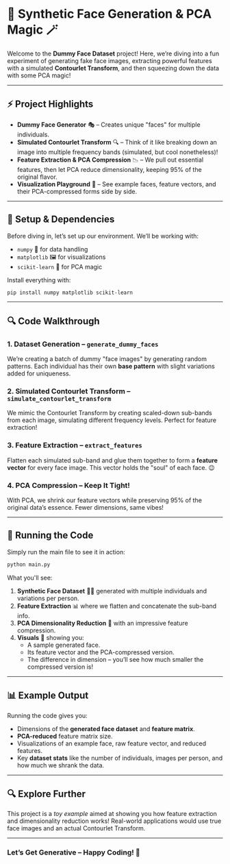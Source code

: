 # 🎨 Synthetic Face Generation & PCA Magic 🪄

Welcome to the **Dummy Face Dataset** project! Here, we’re diving into a fun experiment of generating fake face images, extracting powerful features with a simulated **Contourlet Transform**, and then squeezing down the data with some PCA magic!

---

## ⚡️ Project Highlights

- **Dummy Face Generator** 🎭 – Creates unique "faces" for multiple individuals.
- **Simulated Contourlet Transform** 🔍 – Think of it like breaking down an image into multiple frequency bands (simulated, but cool nonetheless)!
- **Feature Extraction & PCA Compression** 📉 – We pull out essential features, then let PCA reduce dimensionality, keeping 95% of the original flavor.
- **Visualization Playground** 🎨 – See example faces, feature vectors, and their PCA-compressed forms side by side.

---

## 🔧 Setup & Dependencies

Before diving in, let’s set up our environment. We’ll be working with:
- `numpy` 🧮 for data handling
- `matplotlib` 🖼️ for visualizations
- `scikit-learn` 🧠 for PCA magic

Install everything with:
```bash
pip install numpy matplotlib scikit-learn
```

---

## 🔍 Code Walkthrough

### 1. **Dataset Generation** – `generate_dummy_faces`
We’re creating a batch of dummy "face images" by generating random patterns. Each individual has their own **base pattern** with slight variations added for uniqueness.

### 2. **Simulated Contourlet Transform** – `simulate_contourlet_transform`
We mimic the Contourlet Transform by creating scaled-down sub-bands from each image, simulating different frequency levels. Perfect for feature extraction!

### 3. **Feature Extraction** – `extract_features`
Flatten each simulated sub-band and glue them together to form a **feature vector** for every face image. This vector holds the "soul" of each face. 😉

### 4. **PCA Compression** – Keep It Tight!
With PCA, we shrink our feature vectors while preserving 95% of the original data’s essence. Fewer dimensions, same vibes!

---

## 🚀 Running the Code

Simply run the main file to see it in action:
```bash
python main.py
```

What you'll see:
1. **Synthetic Face Dataset** 🧑‍🤖 generated with multiple individuals and variations per person.
2. **Feature Extraction** 📊 where we flatten and concatenate the sub-band info.
3. **PCA Dimensionality Reduction** 🌌 with an impressive feature compression.
4. **Visuals** 🎥 showing you:
   - A sample generated face.
   - Its feature vector and the PCA-compressed version.
   - The difference in dimension – you’ll see how much smaller the compressed version is!

---

## 📊 Example Output

Running the code gives you:
- Dimensions of the **generated face dataset** and **feature matrix**.
- **PCA-reduced** feature matrix size.
- Visualizations of an example face, raw feature vector, and reduced features.
- Key **dataset stats** like the number of individuals, images per person, and how much we shrank the data.

---

## 🔍 Explore Further

This project is a *toy example* aimed at showing you how feature extraction and dimensionality reduction works! Real-world applications would use true face images and an actual Contourlet Transform.

--- 

### Let’s Get Generative – Happy Coding! 🚀